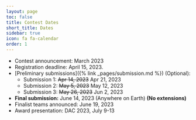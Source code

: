 ```yaml
---
layout: page
toc: false
title: Contest Dates
short_title: Dates
sidebar: true
icon: fa fa-calendar
order: 1
---
```



* Contest announcement: March 2023
* Registration deadline: April 15, 2023.
* [Preliminary submissions]({% link _pages/submission.md %}) (Optional): 
    * Submission 1: <del>Apr 14, 2023</del> Apr 21, 2023 
    * Submission 2: <del>May 5, 2023</del> May 12, 2023
    * Submission 3: <del>May 26, 2023</del> Jun 2, 2023
* **Final submission:** June 14, 2023 (Anywhere on Earth) **(No extensions)**
* Finalist teams announced: June 19, 2023
* Award presentation: DAC 2023, July 9-13

